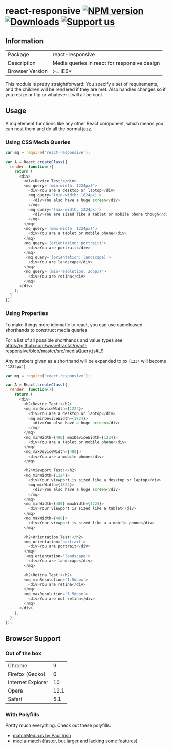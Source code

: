 # react-responsive [![NPM version][npm-image]][npm-url] [![Downloads][downloads-image]][npm-url] [![Support us][gittip-image]][gittip-url]


## Information

<table>
<tr>
<td>Package</td><td>react-responsive</td>
</tr>
<tr>
<td>Description</td>
<td>Media queries in react for responsive design</td>
</tr>
<tr>
<td>Browser Version</td>
<td>>= IE6*</td>
</tr>
</table>

This module is pretty straightforward: You specify a set of requirements, and the children will be rendered if they are met. Also handles changes so if you resize or flip or whatever it will all be cool.

## Usage

A mq element functions like any other React component, which means you can nest them and do all the normal jazz.

### Using CSS Media Queries

```js
var mq = require('react-responsive');

var A = React.createClass({
  render: function(){
    return (
      <div>
        <div>Device Test!</div>
        <mq query='(min-width: 1224px)'>
          <div>You are a desktop or laptop</div>
          <mq query='(min-width: 1824px)'>
            <div>You also have a huge screen</div>
          </mq>
          <mq query='(max-width: 1224px)'>
            <div>You are sized like a tablet or mobile phone though</div>
          </mq>
        </mq>
        <mq query='(max-width: 1224px)'>
          <div>You are a tablet or mobile phone</div>
        </mq>
        <mq query='(orientation: portrait)'>
          <div>You are portrait</div>
        </mq>
         <mq query='(orientation: landscape)'>
          <div>You are landscape</div>
        </mq>
        <mq query='(min-resolution: 2dppx)'>
          <div>You are retina</div>
        </mq>
      </div>
    );
  }
});
```

### Using Properties

To make things more idiomatic to react, you can use camelcased shorthands to construct media queries.


For a list of all possible shorthands and value types see https://github.com/wearefractal/react-responsive/blob/master/src/mediaQuery.js#L9


Any numbers given as a shorthand will be expanded to px (`1234` will become `'1234px'`)


```js
var mq = require('react-responsive');

var A = React.createClass({
  render: function(){
    return (
      <div>
        <h2>Device Test!</h2>
        <mq minDeviceWidth={1224}>
          <div>You are a desktop or laptop</div>
          <mq minDeviceWidth={1824}>
            <div>You also have a huge screen</div>
          </mq>
        </mq>
        <mq minWidth={480} maxDeviceWidth={1224}>
          <div>You are a tablet or mobile phone</div>
        </mq>
        <mq maxDeviceWidth={480}>
          <div>You are a mobile phone</div>
        </mq>

        <h2>Viewport Test!</h2>
        <mq minWidth={1224}>
          <div>Your viewport is sized like a desktop or laptop</div>
          <mq minWidth={1824}>
            <div>You also have a huge screen</div>
          </mq>
        </mq>
        <mq minWidth={480} maxWidth={1224}>
          <div>Your viewport is sized like a tablet</div>
        </mq>
        <mq maxWidth={480}>
          <div>Your viewport is sized like a a mobile phone</div>
        </mq>

        <h2>Orientation Test!</h2>
        <mq orientation='portrait'>
          <div>You are portrait</div>
        </mq>
         <mq orientation='landscape'>
          <div>You are landscape</div>
        </mq>

        <h2>Retina Test!</h2>
        <mq minResolution='1.5dppx'>
          <div>You are retina</div>
        </mq>
        <mq maxResolution='1.5dppx'>
          <div>You are not retina</div>
        </mq>
      </div>
    );
  }
});
```

## Browser Support

### Out of the box

<table>
<tr>
<td>Chrome</td>
<td>9</td>
</tr>
<tr>
<td>Firefox (Gecko)</td>
<td>6</td>
</tr>
<tr>
<td>Internet Explorer</td>
<td>10</td>
</tr>
<tr>
<td>Opera</td>
<td>12.1</td>
</tr>
<tr>
<td>Safari</td>
<td>5.1</td>
</tr>
</table>

### With Polyfills

Pretty much everything. Check out these polyfills:

- [matchMedia.js by Paul Irish](https://github.com/paulirish/matchMedia.js/)
- [media-match (faster, but larger and lacking some features)](https://github.com/weblinc/media-match)

[gittip-url]: https://www.gittip.com/WeAreFractal/
[gittip-image]: http://img.shields.io/gittip/WeAreFractal.svg

[downloads-image]: http://img.shields.io/npm/dm/react-responsive.svg
[npm-url]: https://npmjs.org/package/react-responsive
[npm-image]: http://img.shields.io/npm/v/react-responsive.svg
